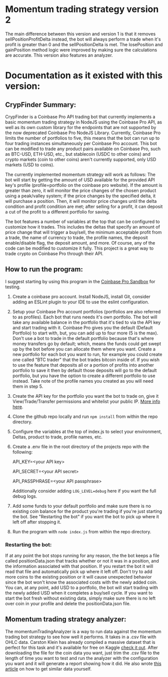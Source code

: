 # Momentum trading strategy version 2
The main difference between this version and version 1 is that it removes sellPositionProfitDelta instead, the bot will always perform a trade when it's profit is greater than 0 and the sellPositionDelta is met. The losePosition and gainPosition method logic were improved by making sure the calculations are accurate. This version also features an analyzer.

# Documentation as it existed with this version: 

## CrypFinder Summary: 
CrypFinder is a Coinbase Pro API trading bot that currently implements a basic momentum trading strategy in NodeJS using the Coinbase Pro API, as well as its own custom library for the endpoints that are not supported by the now deprecated Coinbase Pro NodeJS Library. Currently, Coinbase Pro limits the number of portfolios to five, this means that the bot can run up to four trading instances simultaneously per Coinbase Pro account. This bot can be modified to trade any product pairs available on Coinbase Pro, such as BTC-USD, ETH-USD, etc., but stablecoin (USDC to other coins) and crypto markets (coin to other coins) aren't currently supported, only USD markets (USD to coins). 

The currently implemented momentum strategy will work as follows: The bot will start by getting the amount of USD available for the provided API key's profile (profile=portfolio on the coinbase pro website). If the amount is greater than zero, it will monitor the price changes of the chosen product using a peak/valley system; if the price changes by the specified delta, it will purchase a position. Then, it will monitor price changes until the delta condition and profit condition are met; after selling for a profit, it can deposit a cut of the profit to a different portfolio for saving. 

The bot features a number of variables at the top that can be configured to customize how it trades. This includes the deltas that specify an amount of price change that will trigger a buy/sell, the minimum acceptable profit from a trade, the name of currency to trade, the profile names, the deposit enable/disable flag, the deposit amount, and more. Of course, any of the code can be modified to customize it fully. This project is a great way to trade crypto on Coinbase Pro through their API.

## How to run the program:
I suggest starting by using this program in the [Coinbase Pro Sandbox](https://docs.pro.coinbase.com/#sandbox) for testing. 
1. Create a coinbase pro account. Install NodeJS, install Git, consider adding an ESLint plugin to your IDE to use the eslint configuration.
2. Setup your Coinbase Pro account portfolios (portfolios are also referred to as profiles). Each bot that runs needs it's own portfolio. The bot will take any available balance in the portfolio that it's tied to via the API key and start trading with it. Coinbase Pro gives you the default (Default Portfolio) to start with, but, you can add up to four more (5 is the max). Don't use a bot to trade in the default portfolio because that's where money transfers go by default; which, means the funds could get swept up by the bot before you can allocate them where you want. Create a new portfolio for each bot you want to run, for example you could create one called "BTC trader" that the bot trades bitcoin inside of. If you wish to use the feature that deposits all or a portion of profits into another portfolio to save it then by default those deposits will go to the default portfolio, but you have the option to create a different portfolio to use instead. Take note of the profile names you created as you will need them in step 5.
3. Create the API key for the portfolio you want the bot to trade on, give it View/Trade/Transfer permissions and whitelist your public IP. [More info here](https://help.coinbase.com/en/pro/other-topics/api/how-do-i-create-an-api-key-for-coinbase-pro). 
4. Clone the github repo locally and run `npm install` from within the repo directory.
5. Configure the variables at the top of index.js to select your environment, Deltas, product to trade, profile names, etc.
6. Create a .env file in the root directory of the projects repo with the following:

    API_KEY=\<your API key>

    API_SECRET=\<your API secret>

    API_PASSPHRASE=\<your API passphrase>

    Additionally consider adding `LOG_LEVEL=debug` here if you want the full debug logs.

7. Add some funds to your default portfolio and make sure there is no existing coin balance for the product you're trading if you're just starting the bot. See "Restarting the bot" if you want the bot to pick up where it left off after stopping it.
8. Run the program with `node index.js` from within the repo directory.

### Restarting the bot:
If at any point the bot stops running for any reason, the the bot keeps a file called positionData.json that tracks whether or not it was in a position, and the information associated with that position. If you restart the bot it will read that file and automatically pick up where it left off. Don't try to add more coins to the existing position or it will cause unexpected behavior since the bot won't know the associated costs with the newly added coin. You can, at any point, add USD to a portfolio, the bot will start trading with the newly added USD when it completes a buy/sell cycle. If you want to start the bot fresh without existing data, simply make sure there is no left over coin in your profile and delete the positionData.json file.

## Momentum trading strategy analyzer:
The momentumTradingAnalyzer is a way to run data against the momentum trading bot strategy to see how well it performs. It takes in a .csv file with OHLC data. Carston Klein has already compiled a massive dataset that is perfect for this task and it's available for free on Kaggle [check it out](https://www.kaggle.com/tencars/392-crypto-currency-pairs-at-minute-resolution?select=ampusd.csv). After downloading the file for the coin data you want, just trim the .csv file to the length of time you want to test and run the analyzer with the configuration you want and it will generate a report showing how it did. He also wrote [this article](https://medium.com/coinmonks/how-to-get-historical-crypto-currency-data-954062d40d2d) on how to get similar data yourself.